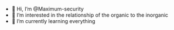 - 👋 Hi, I’m @Maximum-security
- 👀 I’m interested in the relationship of the organic to the inorganic
- 🌱 I’m currently learning everything
<!---
Maximum-security/Maximum-security is a ✨ special ✨ repository because its `README.md` (this file) appears on your GitHub profile.
You can click the Preview link to take a look at your changes.
--->
